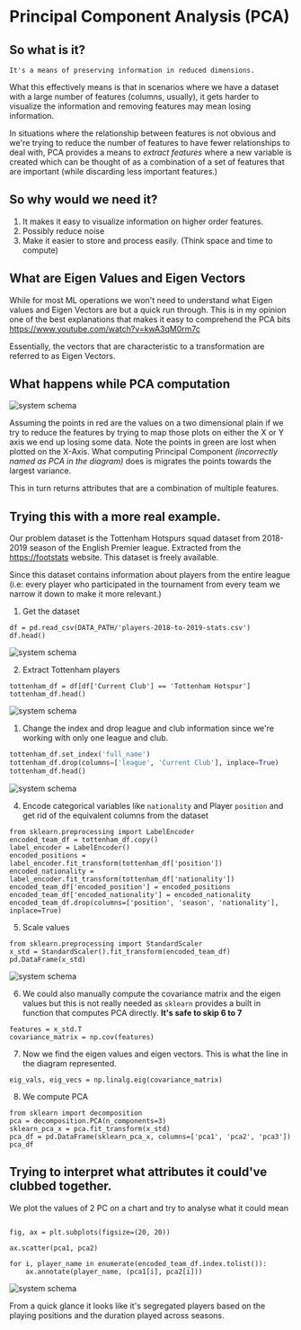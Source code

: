 # Principal Component Analysis (PCA)

## So what is it?

    It's a means of preserving information in reduced dimensions. 

What this effectively means is that in scenarios where we have a dataset with a large number of features (columns, usually), it gets harder to visualize the information and removing features may mean losing information.

In situations where the relationship between features is not obvious and we're trying to reduce the number of features to have fewer relationships to deal with, PCA provides a means to *extract features* where a new variable is created which can be thought of as
a combination of a set of features that are important (while discarding less important features.)


## So why would we need it?

1. It makes it easy to visualize information on higher order features. 
2. Possibly reduce noise
3. Make it easier to store and process easily. (Think space and time to compute)


## What are Eigen Values and Eigen Vectors


While for most ML operations we won't need to understand what Eigen values and Eigen Vectors are but a quick run through. 
This is in my opinion one of the best explanations that makes it easy to comprehend the PCA bits
https://www.youtube.com/watch?v=kwA3qM0rm7c

Essentially, the vectors that are characteristic to a transformation are referred to as Eigen Vectors.


## What happens while PCA computation

![system schema](/images/pca_images/pca_explain.png)

Assuming the points in red are the values on a two dimensional plain if we try to reduce the features by trying to map those plots on either the X or Y axis we end up losing some data. Note the points in green are lost when plotted on the X-Axis.
What computing Principal Component *(incorrectly named as PCA in the diagram)* does is migrates the points towards the largest variance. 

This in turn returns attributes that are a combination of multiple features. 

## Trying this with a more real example.

Our problem dataset is the Tottenham Hotspurs squad dataset from 2018-2019 season of the English Premier league. Extracted from the [https://footstats](https://footystats.org/download-stats-csv#) website. This dataset is freely available.

Since this dataset contains information about players from the entire league (i.e: every player who participated in the tournament from every team we narrow it down to make it more relevant.)


1. Get the dataset 
```python3
df = pd.read_csv(DATA_PATH/'players-2018-to-2019-stats.csv')
df.head()
```
![system schema](/images/pca_images/read_players_csv.png)


2. Extract Tottenham players

```python3
tottenham_df = df[df['Current Club'] == 'Tottenham Hotspur']
tottenham_df.head()
```
![system schema](/images/pca_images/extract_tottenham_players.png)


1. Change the index and drop league and club information since we're working with only one league and club.
```python
tottenham_df.set_index('full_name')
tottenham_df.drop(columns=['league', 'Current Club'], inplace=True)
tottenham_df.head()
```
![system schema](/images/pca_images/tottenham_dataset.png)

4. Encode categorical variables like `nationality` and Player `position`  and get rid of the equivalent columns from the dataset

```python3
from sklearn.preprocessing import LabelEncoder
encoded_team_df = tottenham_df.copy()
label_encoder = LabelEncoder()
encoded_positions = label_encoder.fit_transform(tottenham_df['position'])
encoded_nationality =  label_encoder.fit_transform(tottenham_df['nationality'])
encoded_team_df['encoded_position'] = encoded_positions
encoded_team_df['encoded_nationality'] = encoded_nationality
encoded_team_df.drop(columns=['position', 'season', 'nationality'], inplace=True)
```

5. Scale values

```python3
from sklearn.preprocessing import StandardScaler
x_std = StandardScaler().fit_transform(encoded_team_df)
pd.DataFrame(x_std)
```

![system schema](/images/pca_images/scaled_values.png)

6. We could also manually compute the covariance matrix and the eigen values but this is not really needed as `sklearn` provides a built in function that computes PCA directly. **It's safe to skip 6 to 7**
   


```python3
features = x_std.T
covariance_matrix = np.cov(features)
```

7. Now we find the eigen values and eigen vectors. This is what the line in the diagram represented.

```
eig_vals, eig_vecs = np.linalg.eig(covariance_matrix)
```

8. We compute PCA

```python3
from sklearn import decomposition
pca = decomposition.PCA(n_components=3)
sklearn_pca_x = pca.fit_transform(x_std)
pca_df = pd.DataFrame(sklearn_pca_x, columns=['pca1', 'pca2', 'pca3'])
pca_df
```

## Trying to interpret what attributes it could've clubbed together.

We plot the values of 2 PC on a chart and try to analyse what it could mean

```python3

fig, ax = plt.subplots(figsize=(20, 20))

ax.scatter(pca1, pca2)

for i, player_name in enumerate(encoded_team_df.index.tolist()):
    ax.annotate(player_name, (pca1[i], pca2[i]))
```

![system schema](/images/pca_images/analysis.png)

From a quick glance it looks like it's segregated players based on the playing positions and the duration played across seasons. 
